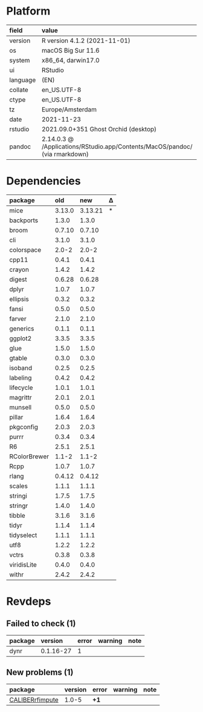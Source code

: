 # Platform

|field    |value                                                                       |
|:--------|:---------------------------------------------------------------------------|
|version  |R version 4.1.2 (2021-11-01)                                                |
|os       |macOS Big Sur 11.6                                                          |
|system   |x86_64, darwin17.0                                                          |
|ui       |RStudio                                                                     |
|language |(EN)                                                                        |
|collate  |en_US.UTF-8                                                                 |
|ctype    |en_US.UTF-8                                                                 |
|tz       |Europe/Amsterdam                                                            |
|date     |2021-11-23                                                                  |
|rstudio  |2021.09.0+351 Ghost Orchid (desktop)                                        |
|pandoc   |2.14.0.3 @ /Applications/RStudio.app/Contents/MacOS/pandoc/ (via rmarkdown) |

# Dependencies

|package      |old    |new     |Δ  |
|:------------|:------|:-------|:--|
|mice         |3.13.0 |3.13.21 |*  |
|backports    |1.3.0  |1.3.0   |   |
|broom        |0.7.10 |0.7.10  |   |
|cli          |3.1.0  |3.1.0   |   |
|colorspace   |2.0-2  |2.0-2   |   |
|cpp11        |0.4.1  |0.4.1   |   |
|crayon       |1.4.2  |1.4.2   |   |
|digest       |0.6.28 |0.6.28  |   |
|dplyr        |1.0.7  |1.0.7   |   |
|ellipsis     |0.3.2  |0.3.2   |   |
|fansi        |0.5.0  |0.5.0   |   |
|farver       |2.1.0  |2.1.0   |   |
|generics     |0.1.1  |0.1.1   |   |
|ggplot2      |3.3.5  |3.3.5   |   |
|glue         |1.5.0  |1.5.0   |   |
|gtable       |0.3.0  |0.3.0   |   |
|isoband      |0.2.5  |0.2.5   |   |
|labeling     |0.4.2  |0.4.2   |   |
|lifecycle    |1.0.1  |1.0.1   |   |
|magrittr     |2.0.1  |2.0.1   |   |
|munsell      |0.5.0  |0.5.0   |   |
|pillar       |1.6.4  |1.6.4   |   |
|pkgconfig    |2.0.3  |2.0.3   |   |
|purrr        |0.3.4  |0.3.4   |   |
|R6           |2.5.1  |2.5.1   |   |
|RColorBrewer |1.1-2  |1.1-2   |   |
|Rcpp         |1.0.7  |1.0.7   |   |
|rlang        |0.4.12 |0.4.12  |   |
|scales       |1.1.1  |1.1.1   |   |
|stringi      |1.7.5  |1.7.5   |   |
|stringr      |1.4.0  |1.4.0   |   |
|tibble       |3.1.6  |3.1.6   |   |
|tidyr        |1.1.4  |1.1.4   |   |
|tidyselect   |1.1.1  |1.1.1   |   |
|utf8         |1.2.2  |1.2.2   |   |
|vctrs        |0.3.8  |0.3.8   |   |
|viridisLite  |0.4.0  |0.4.0   |   |
|withr        |2.4.2  |2.4.2   |   |

# Revdeps

## Failed to check (1)

|package |version   |error |warning |note |
|:-------|:---------|:-----|:-------|:----|
|dynr    |0.1.16-27 |1     |        |     |

## New problems (1)

|package                                        |version |error  |warning |note |
|:----------------------------------------------|:-------|:------|:-------|:----|
|[CALIBERrfimpute](problems.md#caliberrfimpute) |1.0-5   |__+1__ |        |     |

